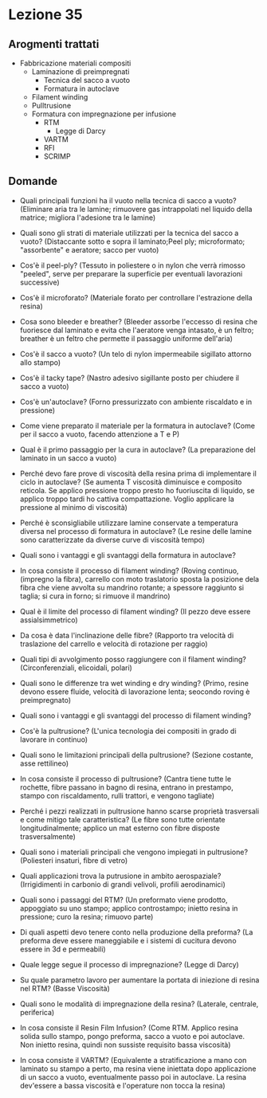# Lezione 35
## Arogmenti trattati
- Fabbricazione materiali compositi
	- Laminazione di preimpregnati
		- Tecnica del sacco a vuoto
		- Formatura in autoclave
	- Filament winding
	- Pulltrusione
	- Formatura con impregnazione per infusione
		- RTM
			- Legge di Darcy
		- VARTM
		- RFI
		- SCRIMP
	
## Domande
- Quali principali funzioni ha il vuoto nella tecnica di sacco a vuoto? (Eliminare aria tra le lamine; rimuovere gas intrappolati nel liquido della matrice; migliora l'adesione tra le lamine)
- Quali sono gli strati di materiale utilizzati per la tecnica del sacco a vuoto? (Distaccante sotto e sopra il laminato;Peel ply; microformato; "assorbente" e aeratore; sacco per vuoto)
- Cos'è il peel-ply? (Tessuto in poliestere o in nylon che verrà rimosso "peeled", serve per preparare la superficie per eventuali lavorazioni successive)
- Cos'è il microforato? (Materiale forato per controllare l'estrazione della resina)
- Cosa sono bleeder e breather? (Bleeder assorbe l'eccesso di resina che fuoriesce dal laminato e evita che l'aeratore venga intasato, è un feltro; breather è un feltro che permette il passaggio uniforme dell'aria)
- Cos'è il sacco a vuoto? (Un telo di nylon impermeabile sigillato attorno allo stampo)
- Cos'è il tacky tape? (Nastro adesivo sigillante posto per chiudere il sacco a vuoto)

- Cos'è un'autoclave? (Forno pressurizzato con ambiente riscaldato e in pressione)
- Come viene preparato il materiale per la formatura in autoclave? (Come per il sacco a vuoto, facendo attenzione a T e P)
- Qual è il primo passaggio per la cura in autoclave? (La preparazione del laminato in un sacco a vuoto)
- Perché devo fare prove di viscosità della resina prima di implementare il ciclo in autoclave? (Se aumenta T viscosità diminuisce e composito reticola. Se applico pressione troppo presto ho fuoriuscita di liquido, se applico troppo tardi ho cattiva compattazione. Voglio applicare la pressione al minimo di viscosità)
- Perché è sconsigliabile utilizzare lamine conservate a temperatura diversa nel processo di formatura in autoclave? (Le resine delle lamine sono caratterizzate da diverse curve di viscosità tempo)
- Quali sono i vantaggi e gli svantaggi della formatura in autoclave?

- In cosa consiste il processo di filament winding? (Roving continuo, (impregno la fibra), carrello con moto traslatorio sposta la posizione dela fibra che viene avvolta su mandrino rotante; a spessore raggiunto si taglia; si cura in forno; si rimuove il mandrino)
- Qual è il limite del processo di filament winding? (Il pezzo deve essere assialsimmetrico)
- Da cosa è data l'inclinazione delle fibre? (Rapporto tra velocità di traslazione del carrello e velocità di rotazione per raggio)
- Quali tipi di avvolgimento posso raggiungere con il filament winding? (Circonferenziali, elicoidali, polari)
- Quali sono le differenze tra wet winding e dry winding? (Primo, resine devono essere fluide, velocità di lavorazione lenta; seocondo roving è preimpregnato)
- Quali sono i vantaggi e gli svantaggi del processo di filament winding?

- Cos'è la pultrusione? (L'unica tecnologia dei compositi in grado di lavorare in continuo)
- Quali sono le limitazioni principali della pultrusione? (Sezione costante, asse rettilineo)
- In cosa consiste il processo di pultrusione? (Cantra tiene tutte le rochette, fibre passano in bagno di resina, entrano in prestampo, stampo con riscaldamento, rulli trattori, e vengono tagliate)
- Perché i pezzi realizzati in pultrusione hanno scarse proprietà trasversali e come mitigo tale caratteristica? (Le fibre sono tutte orientate longitudinalmente; applico un mat esterno con fibre disposte trasversalmente)
- Quali sono i materiali principali che vengono impiegati in pultrusione? (Poliesteri insaturi, fibre di vetro)
- Quali applicazioni trova la putrusione in ambito aerospaziale? (Irrigidimenti in carbonio di grandi velivoli, profili aerodinamici)

- Quali sono i passaggi del RTM? (Un preformato viene prodotto, appoggiato su uno stampo; applico controstampo; inietto resina in pressione; curo la resina; rimuovo parte)
- Di quali aspetti devo tenere conto nella produzione della preforma? (La preforma deve essere maneggiabile e i sistemi di cucitura devono essere in 3d e permeabili)
- Quale legge segue il processo di impregnazione? (Legge di Darcy)
- Su quale parametro lavoro per aumentare la portata di iniezione di resina nel RTM? (Basse Viscosità)
- Quali sono le modalità di impregnazione della resina? (Laterale, centrale, periferica)

- In cosa consiste il Resin Film Infusion? (Come RTM. Applico resina solida sullo stampo, pongo preforma, sacco a vuoto e poi autoclave. Non inietto resina, quindi non sussiste requisito bassa viscosità)

- In cosa consiste il VARTM? (Equivalente a stratificazione a mano con laminato su stampo a perto, ma resina viene iniettata dopo applicazione di un sacco a vuoto, eventualmente passo poi in autoclave. La resina dev'essere a bassa viscosità e l'operature non tocca la resina)
